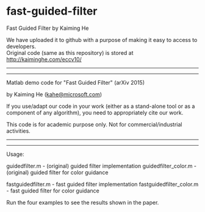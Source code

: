 # fast-guided-filter
Fast Guided Filter by Kaiming He

We have uploaded it to github with a purpose of making it easy to access to developers.  
Original code (same as this repository) is stored at http://kaiminghe.com/eccv10/


***************************************************************************************
***************************************************************************************

Matlab demo code for "Fast Guided Filter" (arXiv 2015)

by Kaiming He (kahe@microsoft.com)

If you use/adapt our code in your work (either as a stand-alone tool or as a component 
of any algorithm), you need to appropriately cite our work.

This code is for academic purpose only. Not for commercial/industrial activities.


***************************************************************************************
***************************************************************************************

Usage:

guidedfilter.m - (original) guided filter implementation
guidedfilter_color.m - (original) guided filter for color guidance

fastguidedfilter.m - fast guided filter implementation
fastguidedfilter_color.m - fast guided filter for color guidance

Run the four examples to see the results shown in the paper.
